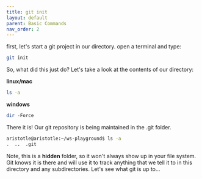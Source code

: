 ```yaml
---
title: git init
layout: default
parent: Basic Commands
nav_order: 2
---
```


first, let's start a git project in our directory.
open a terminal and type:

```bash
git init
```

So, what did this just do? Let's take a look at the contents of our directory:

__linux/mac__
```bash
ls -a
```
__windows__
```powershell
dir -Force
```

There it is! Our git repository is being maintained in the .git folder. 
```bash
aristotle@aristotle:~/ws-playground$ ls -a
.  ..  .git
```
Note, this is a **hidden** folder, so it won't always show up in your file system. Git knows it is there and will use it to track anything that we tell it to in this directory and any subdirectories. Let's see what git is up to...